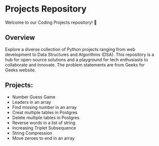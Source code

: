 # Projects Repository
Welcome to our Coding Projects repository! 🚀

## Overview
Explore a diverse collection of Python projects ranging from web development to Data Structures and Algorithms (DSA). This repository is a hub for open-source solutions and a playground for tech enthusiasts to collaborate and innovate. The problem statements are from Geeks for Geeks website.

## Projects:
  - Number Guess Game
  - Leaders in an array
  - Find missing number in an array
  - Creat multiple tables in Postgres
  - Delete multiple tables in Postgres
  - Reverse words in a list of string
  - Increasing Triplet Subsequence
  - String Compression
  - Move zeroes to end in an array
